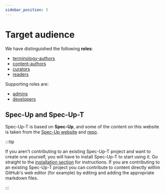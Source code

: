 ```yaml
---
sidebar_position: 3
---
```


# Target audience

We have distinguished the following **roles**:

- [terminology-authors](../various-roles/terminology-authors-guide/introduction.md)
- [content-authors](../various-roles/content-authors-guide/introduction.md)
- [curators](../various-roles/curators-guide/introduction.md)
- [readers](../various-roles/readers-guide/introduction.md)

Supporting roles are:

- [admins](../various-roles/admins-guide/introduction.md)
- [developers](../developer-documentation/intro.md)

## Spec-Up and Spec-Up-<span className="rotate">T</span>

Spec-Up-<span className="rotate">T</span> is based on **Spec-Up**, and some of the content on this website is taken from the [Spec-Up website](https://identity.foundation/spec-up/) and [repo](https://github.com/decentralized-identity/spec-up).

:::tip

If you aren't contributing to an existing Spec-Up-T project and want to create one yourself, you will have to install Spec-Up-T to start using it. Go straight to the [installation section](../getting-started/installation.md) for instructions. If you are contributing to an existing Spec-Up-T project you can contribute to content directly within GitHub's web editor (for example) by editing and adding the appropriate markdown files.

:::
